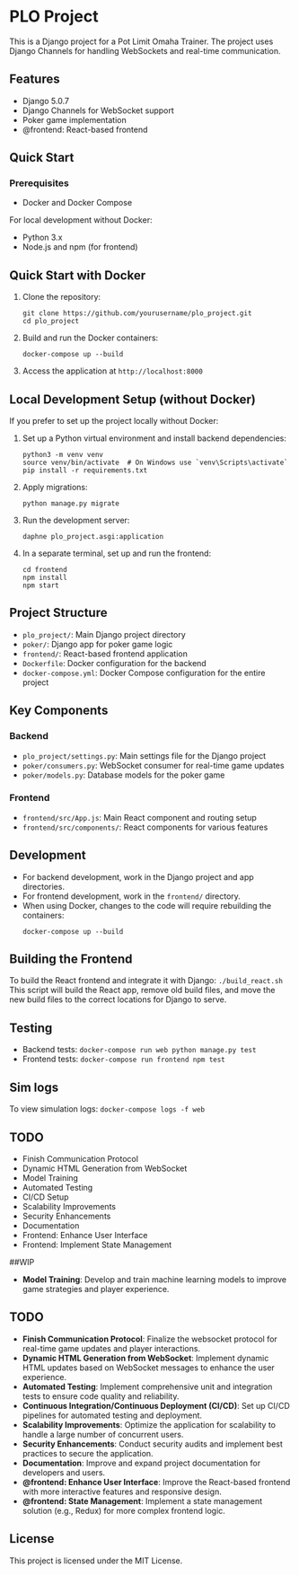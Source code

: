 # PLO Project

This is a Django project for a Pot Limit Omaha Trainer. The project uses Django Channels for handling WebSockets and real-time communication.

## Features

- Django 5.0.7
- Django Channels for WebSocket support
- Poker game implementation
- @frontend: React-based frontend

## Quick Start

### Prerequisites

- Docker and Docker Compose

For local development without Docker:
- Python 3.x
- Node.js and npm (for frontend)


## Quick Start with Docker

1. Clone the repository:
    ```
    git clone https://github.com/yourusername/plo_project.git
    cd plo_project
    ```

2. Build and run the Docker containers:
    ```
    docker-compose up --build
    ```

3. Access the application at `http://localhost:8000`

## Local Development Setup (without Docker)

If you prefer to set up the project locally without Docker:

1. Set up a Python virtual environment and install backend dependencies:
    ```
    python3 -m venv venv
    source venv/bin/activate  # On Windows use `venv\Scripts\activate`
    pip install -r requirements.txt
    ```

2. Apply migrations:
    ```
    python manage.py migrate
    ```

3. Run the development server:
    ```
    daphne plo_project.asgi:application
    ```

4. In a separate terminal, set up and run the frontend:
    ```
    cd frontend
    npm install
    npm start
    ```

## Project Structure

- `plo_project/`: Main Django project directory
- `poker/`: Django app for poker game logic
- `frontend/`: React-based frontend application
- `Dockerfile`: Docker configuration for the backend
- `docker-compose.yml`: Docker Compose configuration for the entire project

## Key Components

### Backend

- `plo_project/settings.py`: Main settings file for the Django project
- `poker/consumers.py`: WebSocket consumer for real-time game updates
- `poker/models.py`: Database models for the poker game

### Frontend

- `frontend/src/App.js`: Main React component and routing setup
- `frontend/src/components/`: React components for various features

## Development

- For backend development, work in the Django project and app directories.
- For frontend development, work in the `frontend/` directory.
- When using Docker, changes to the code will require rebuilding the containers:
    ```
    docker-compose up --build
    ```

## Building the Frontend

To build the React frontend and integrate it with Django:
    ```
    ./build_react.sh
    ```
This script will build the React app, remove old build files, and move the new build files to the correct locations for Django to serve.

## Testing

- Backend tests: `docker-compose run web python manage.py test`
- Frontend tests: `docker-compose run frontend npm test`

## Sim logs

To view simulation logs:
    ```
    docker-compose logs -f web
    ```

## TODO

- Finish Communication Protocol
- Dynamic HTML Generation from WebSocket
- Model Training
- Automated Testing
- CI/CD Setup
- Scalability Improvements
- Security Enhancements
- Documentation
- Frontend: Enhance User Interface
- Frontend: Implement State Management

##WIP
- **Model Training**: Develop and train machine learning models to improve game strategies and player experience.


## TODO

- **Finish Communication Protocol**: Finalize the websocket protocol for real-time game updates and player interactions.
- **Dynamic HTML Generation from WebSocket**: Implement dynamic HTML updates based on WebSocket messages to enhance the user experience.
- **Automated Testing**: Implement comprehensive unit and integration tests to ensure code quality and reliability.
- **Continuous Integration/Continuous Deployment (CI/CD)**: Set up CI/CD pipelines for automated testing and deployment.
- **Scalability Improvements**: Optimize the application for scalability to handle a large number of concurrent users.
- **Security Enhancements**: Conduct security audits and implement best practices to secure the application.
- **Documentation**: Improve and expand project documentation for developers and users.
- **@frontend: Enhance User Interface**: Improve the React-based frontend with more interactive features and responsive design.
- **@frontend: State Management**: Implement a state management solution (e.g., Redux) for more complex frontend logic.

## License

This project is licensed under the MIT License.
